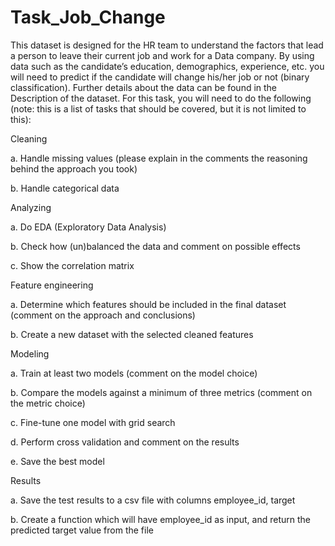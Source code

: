 # Task_Job_Change

This dataset is designed for the HR team to understand the factors that lead a person to leave their current job and work for a Data company. By using data such as the candidate’s education, demographics, experience, etc. you will need to predict if the candidate will change his/her job or not (binary classification). Further details about the data can be found in the Description of the dataset. For this task, you will need to do the following (note: this is a list of tasks that should be covered, but it is not limited to this):

Cleaning

a. Handle missing values (please explain in the comments the reasoning behind the approach you took)

b. Handle categorical data

Analyzing

a. Do EDA (Exploratory Data Analysis)

b. Check how (un)balanced the data and comment on possible effects

c. Show the correlation matrix

Feature engineering

a. Determine which features should be included in the final dataset (comment on the approach and conclusions)

b. Create a new dataset with the selected cleaned features

Modeling

a. Train at least two models (comment on the model choice)

b. Compare the models against a minimum of three metrics (comment on the metric choice)

c. Fine-tune one model with grid search

d. Perform cross validation and comment on the results

e. Save the best model

Results

a. Save the test results to a csv file with columns employee_id, target

b. Create a function which will have employee_id as input, and return the predicted target value from the file
